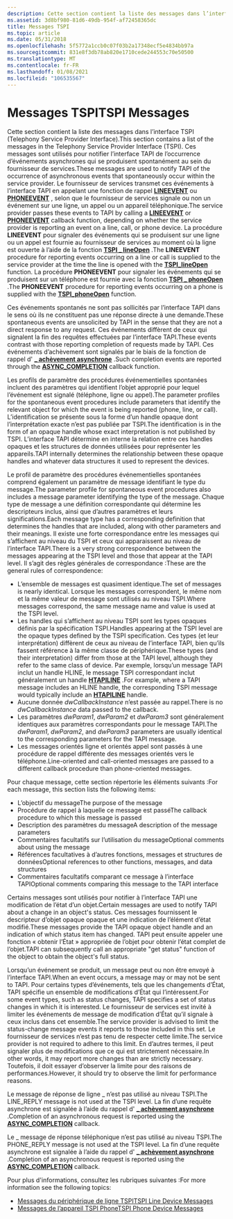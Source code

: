 ```yaml
---
description: Cette section contient la liste des messages dans l’interface TSPI (Telephony Service Provider Interface).
ms.assetid: 3d8bf980-81d6-49db-954f-af72458365dc
title: Messages TSPI
ms.topic: article
ms.date: 05/31/2018
ms.openlocfilehash: 5f5772a1ccb0c07f03b2a17348ecf5e4834bb97a
ms.sourcegitcommit: 831e8f3db78ab820e1710cede244553c70e50500
ms.translationtype: MT
ms.contentlocale: fr-FR
ms.lasthandoff: 01/08/2021
ms.locfileid: "106535567"
---
```

# <a name="tspi-messages"></a><span data-ttu-id="2c382-103">Messages TSPI</span><span class="sxs-lookup"><span data-stu-id="2c382-103">TSPI Messages</span></span>

<span data-ttu-id="2c382-104">Cette section contient la liste des messages dans l’interface TSPI (Telephony Service Provider Interface).</span><span class="sxs-lookup"><span data-stu-id="2c382-104">This section contains a list of the messages in the Telephony Service Provider Interface (TSPI).</span></span> <span data-ttu-id="2c382-105">Ces messages sont utilisés pour notifier l’interface TAPI de l’occurrence d’événements asynchrones qui se produisent spontanément au sein du fournisseur de services.</span><span class="sxs-lookup"><span data-stu-id="2c382-105">These messages are used to notify TAPI of the occurrence of asynchronous events that spontaneously occur within the service provider.</span></span> <span data-ttu-id="2c382-106">Le fournisseur de services transmet ces événements à l’interface TAPI en appelant une fonction de rappel [**LINEEVENT**](/windows/win32/api/tspi/nc-tspi-lineevent) ou [**PHONEEVENT**](/windows/desktop/api/tspi/nc-tspi-phoneevent) , selon que le fournisseur de services signale ou non un événement sur une ligne, un appel ou un appareil téléphonique.</span><span class="sxs-lookup"><span data-stu-id="2c382-106">The service provider passes these events to TAPI by calling a [**LINEEVENT**](/windows/win32/api/tspi/nc-tspi-lineevent) or [**PHONEEVENT**](/windows/desktop/api/tspi/nc-tspi-phoneevent) callback function, depending on whether the service provider is reporting an event on a line, call, or phone device.</span></span> <span data-ttu-id="2c382-107">La procédure **LINEEVENT** pour signaler des événements qui se produisent sur une ligne ou un appel est fournie au fournisseur de services au moment où la ligne est ouverte à l’aide de la fonction [**TSPI \_ lineOpen**](/windows/win32/api/tspi/nf-tspi-tspi_lineopen) .</span><span class="sxs-lookup"><span data-stu-id="2c382-107">The **LINEEVENT** procedure for reporting events occurring on a line or call is supplied to the service provider at the time the line is opened with the [**TSPI\_lineOpen**](/windows/win32/api/tspi/nf-tspi-tspi_lineopen) function.</span></span> <span data-ttu-id="2c382-108">La procédure **PHONEEVENT** pour signaler les événements qui se produisent sur un téléphone est fournie avec la fonction [**TSPI \_ phoneOpen**](/windows/win32/api/tspi/nf-tspi-tspi_phoneopen) .</span><span class="sxs-lookup"><span data-stu-id="2c382-108">The **PHONEEVENT** procedure for reporting events occurring on a phone is supplied with the [**TSPI\_phoneOpen**](/windows/win32/api/tspi/nf-tspi-tspi_phoneopen) function.</span></span>

<span data-ttu-id="2c382-109">Ces événements spontanés ne sont pas sollicités par l’interface TAPI dans le sens où ils ne constituent pas une réponse directe à une demande.</span><span class="sxs-lookup"><span data-stu-id="2c382-109">These spontaneous events are unsolicited by TAPI in the sense that they are not a direct response to any request.</span></span> <span data-ttu-id="2c382-110">Ces événements diffèrent de ceux qui signalent la fin des requêtes effectuées par l’interface TAPI.</span><span class="sxs-lookup"><span data-stu-id="2c382-110">These events contrast with those reporting completion of requests made by TAPI.</span></span> <span data-ttu-id="2c382-111">Ces événements d’achèvement sont signalés par le biais de la fonction de rappel d' [**\_ achèvement asynchrone**](/windows/win32/api/tspi/nc-tspi-async_completion) .</span><span class="sxs-lookup"><span data-stu-id="2c382-111">Such completion events are reported through the [**ASYNC\_COMPLETION**](/windows/win32/api/tspi/nc-tspi-async_completion) callback function.</span></span>

<span data-ttu-id="2c382-112">Les profils de paramètre des procédures événementielles spontanées incluent des paramètres qui identifient l’objet approprié pour lequel l’événement est signalé (téléphone, ligne ou appel).</span><span class="sxs-lookup"><span data-stu-id="2c382-112">The parameter profiles for the spontaneous event procedures include parameters that identify the relevant object for which the event is being reported (phone, line, or call).</span></span> <span data-ttu-id="2c382-113">L’identification se présente sous la forme d’un handle opaque dont l’interprétation exacte n’est pas publiée par TSPI.</span><span class="sxs-lookup"><span data-stu-id="2c382-113">The identification is in the form of an opaque handle whose exact interpretation is not published by TSPI.</span></span> <span data-ttu-id="2c382-114">L’interface TAPI détermine en interne la relation entre ces handles opaques et les structures de données utilisées pour représenter les appareils.</span><span class="sxs-lookup"><span data-stu-id="2c382-114">TAPI internally determines the relationship between these opaque handles and whatever data structures it used to represent the devices.</span></span>

<span data-ttu-id="2c382-115">Le profil de paramètre des procédures événementielles spontanées comprend également un paramètre de message identifiant le type du message.</span><span class="sxs-lookup"><span data-stu-id="2c382-115">The parameter profile for spontaneous event procedures also includes a message parameter identifying the type of the message.</span></span> <span data-ttu-id="2c382-116">Chaque type de message a une définition correspondante qui détermine les descripteurs inclus, ainsi que d’autres paramètres et leurs significations.</span><span class="sxs-lookup"><span data-stu-id="2c382-116">Each message type has a corresponding definition that determines the handles that are included, along with other parameters and their meanings.</span></span> <span data-ttu-id="2c382-117">Il existe une forte correspondance entre les messages qui s’affichent au niveau du TSPI et ceux qui apparaissent au niveau de l’interface TAPI.</span><span class="sxs-lookup"><span data-stu-id="2c382-117">There is a very strong correspondence between the messages appearing at the TSPI level and those that appear at the TAPI level.</span></span> <span data-ttu-id="2c382-118">Il s’agit des règles générales de correspondance :</span><span class="sxs-lookup"><span data-stu-id="2c382-118">These are the general rules of correspondence:</span></span>

-   <span data-ttu-id="2c382-119">L’ensemble de messages est quasiment identique.</span><span class="sxs-lookup"><span data-stu-id="2c382-119">The set of messages is nearly identical.</span></span> <span data-ttu-id="2c382-120">Lorsque les messages correspondent, le même nom et la même valeur de message sont utilisés au niveau TSPI.</span><span class="sxs-lookup"><span data-stu-id="2c382-120">Where messages correspond, the same message name and value is used at the TSPI level.</span></span>
-   <span data-ttu-id="2c382-121">Les handles qui s’affichent au niveau TSPI sont les types opaques définis par la spécification TSPI.</span><span class="sxs-lookup"><span data-stu-id="2c382-121">Handles appearing at the TSPI level are the opaque types defined by the TSPI specification.</span></span> <span data-ttu-id="2c382-122">Ces types (et leur interprétation) diffèrent de ceux au niveau de l’interface TAPI, bien qu’ils fassent référence à la même classe de périphérique.</span><span class="sxs-lookup"><span data-stu-id="2c382-122">These types (and their interpretation) differ from those at the TAPI level, although they refer to the same class of device.</span></span> <span data-ttu-id="2c382-123">Par exemple, lorsqu’un message TAPI inclut un handle HLINE, le message TSPI correspondant inclut généralement un handle [**HTAPILINE**](htapiline.md) .</span><span class="sxs-lookup"><span data-stu-id="2c382-123">For example, where a TAPI message includes an HLINE handle, the corresponding TSPI message would typically include an [**HTAPILINE**](htapiline.md) handle.</span></span>
-   <span data-ttu-id="2c382-124">Aucune donnée *dwCallbackInstance* n’est passée au rappel.</span><span class="sxs-lookup"><span data-stu-id="2c382-124">There is no *dwCallbackInstance* data passed to the callback.</span></span>
-   <span data-ttu-id="2c382-125">Les paramètres *dwParam1*, *dwParam2* et *dwParam3* sont généralement identiques aux paramètres correspondants pour le message TAPI.</span><span class="sxs-lookup"><span data-stu-id="2c382-125">The *dwParam1*, *dwParam2*, and *dwParam3* parameters are usually identical to the corresponding parameters for the TAPI message.</span></span>
-   <span data-ttu-id="2c382-126">Les messages orientés ligne et orientés appel sont passés à une procédure de rappel différente des messages orientés vers le téléphone.</span><span class="sxs-lookup"><span data-stu-id="2c382-126">Line-oriented and call-oriented messages are passed to a different callback procedure than phone-oriented messages.</span></span>

<span data-ttu-id="2c382-127">Pour chaque message, cette section répertorie les éléments suivants :</span><span class="sxs-lookup"><span data-stu-id="2c382-127">For each message, this section lists the following items:</span></span>

-   <span data-ttu-id="2c382-128">L’objectif du message</span><span class="sxs-lookup"><span data-stu-id="2c382-128">The purpose of the message</span></span>
-   <span data-ttu-id="2c382-129">Procédure de rappel à laquelle ce message est passé</span><span class="sxs-lookup"><span data-stu-id="2c382-129">The callback procedure to which this message is passed</span></span>
-   <span data-ttu-id="2c382-130">Description des paramètres du message</span><span class="sxs-lookup"><span data-stu-id="2c382-130">A description of the message parameters</span></span>
-   <span data-ttu-id="2c382-131">Commentaires facultatifs sur l’utilisation du message</span><span class="sxs-lookup"><span data-stu-id="2c382-131">Optional comments about using the message</span></span>
-   <span data-ttu-id="2c382-132">Références facultatives à d’autres fonctions, messages et structures de données</span><span class="sxs-lookup"><span data-stu-id="2c382-132">Optional references to other functions, messages, and data structures</span></span>
-   <span data-ttu-id="2c382-133">Commentaires facultatifs comparant ce message à l’interface TAPI</span><span class="sxs-lookup"><span data-stu-id="2c382-133">Optional comments comparing this message to the TAPI interface</span></span>

<span data-ttu-id="2c382-134">Certains messages sont utilisés pour notifier à l’interface TAPI une modification de l’état d’un objet.</span><span class="sxs-lookup"><span data-stu-id="2c382-134">Certain messages are used to notify TAPI about a change in an object's status.</span></span> <span data-ttu-id="2c382-135">Ces messages fournissent le descripteur d’objet opaque opaque et une indication de l’élément d’état modifié.</span><span class="sxs-lookup"><span data-stu-id="2c382-135">These messages provide the TAPI opaque object handle and an indication of which status item has changed.</span></span> <span data-ttu-id="2c382-136">TAPI peut ensuite appeler une fonction « obtenir l’État » appropriée de l’objet pour obtenir l’état complet de l’objet.</span><span class="sxs-lookup"><span data-stu-id="2c382-136">TAPI can subsequently call an appropriate "get status" function of the object to obtain the object's full status.</span></span>

<span data-ttu-id="2c382-137">Lorsqu’un événement se produit, un message peut ou non être envoyé à l’interface TAPI.</span><span class="sxs-lookup"><span data-stu-id="2c382-137">When an event occurs, a message may or may not be sent to TAPI.</span></span> <span data-ttu-id="2c382-138">Pour certains types d’événements, tels que les changements d’État, TAPI spécifie un ensemble de modifications d’État qui l’intéressent.</span><span class="sxs-lookup"><span data-stu-id="2c382-138">For some event types, such as status changes, TAPI specifies a set of status changes in which it is interested.</span></span> <span data-ttu-id="2c382-139">Le fournisseur de services est invité à limiter les événements de message de modification d’État qu’il signale à ceux inclus dans cet ensemble.</span><span class="sxs-lookup"><span data-stu-id="2c382-139">The service provider is advised to limit the status-change message events it reports to those included in this set.</span></span> <span data-ttu-id="2c382-140">Le fournisseur de services n’est pas tenu de respecter cette limite.</span><span class="sxs-lookup"><span data-stu-id="2c382-140">The service provider is not required to adhere to this limit.</span></span> <span data-ttu-id="2c382-141">En d’autres termes, il peut signaler plus de modifications que ce qui est strictement nécessaire.</span><span class="sxs-lookup"><span data-stu-id="2c382-141">In other words, it may report more changes than are strictly necessary.</span></span> <span data-ttu-id="2c382-142">Toutefois, il doit essayer d’observer la limite pour des raisons de performances.</span><span class="sxs-lookup"><span data-stu-id="2c382-142">However, it should try to observe the limit for performance reasons.</span></span>

<span data-ttu-id="2c382-143">Le message de réponse de ligne \_ n’est pas utilisé au niveau TSPI.</span><span class="sxs-lookup"><span data-stu-id="2c382-143">The LINE\_REPLY message is not used at the TSPI level.</span></span> <span data-ttu-id="2c382-144">La fin d’une requête asynchrone est signalée à l’aide du rappel d' [**\_ achèvement asynchrone**](/windows/win32/api/tspi/nc-tspi-async_completion) .</span><span class="sxs-lookup"><span data-stu-id="2c382-144">Completion of an asynchronous request is reported using the [**ASYNC\_COMPLETION**](/windows/win32/api/tspi/nc-tspi-async_completion) callback.</span></span>

<span data-ttu-id="2c382-145">Le \_ message de réponse téléphonique n’est pas utilisé au niveau TSPI.</span><span class="sxs-lookup"><span data-stu-id="2c382-145">The PHONE\_REPLY message is not used at the TSPI level.</span></span> <span data-ttu-id="2c382-146">La fin d’une requête asynchrone est signalée à l’aide du rappel d' [**\_ achèvement asynchrone**](/windows/win32/api/tspi/nc-tspi-async_completion) .</span><span class="sxs-lookup"><span data-stu-id="2c382-146">Completion of an asynchronous request is reported using the [**ASYNC\_COMPLETION**](/windows/win32/api/tspi/nc-tspi-async_completion) callback.</span></span>

<span data-ttu-id="2c382-147">Pour plus d'informations, consultez les rubriques suivantes :</span><span class="sxs-lookup"><span data-stu-id="2c382-147">For more information see the following topics:</span></span>

-   [<span data-ttu-id="2c382-148">Messages du périphérique de ligne TSPI</span><span class="sxs-lookup"><span data-stu-id="2c382-148">TSPI Line Device Messages</span></span>](tspi-line-device-messages.md)
-   [<span data-ttu-id="2c382-149">Messages de l’appareil TSPI Phone</span><span class="sxs-lookup"><span data-stu-id="2c382-149">TSPI Phone Device Messages</span></span>](tspi-phone-device-messages.md)

 

 
